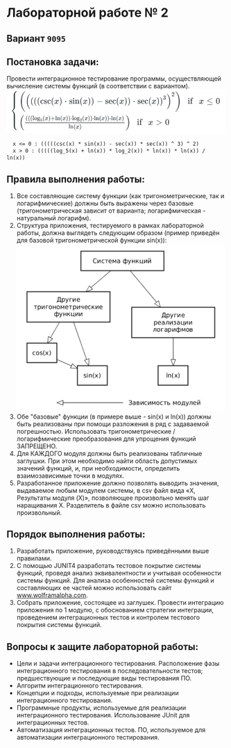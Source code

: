 # Лабораторной работе № 2

## Вариант `9095`


## Постановка задачи:
Провести интеграционное тестирование программы, осуществляющей вычисление системы функций (в соответствии с вариантом).
  ![Lab 2 Task Function](res/Lab2TaskFunction.png)
```
  x <= 0 : (((((csc(x) * sin(x)) - sec(x)) * sec(x)) ^ 3) ^ 2)
  x > 0 : (((((log_5(x) + ln(x)) * log_2(x)) * ln(x)) * ln(x)) / ln(x))
```


## Правила выполнения работы:
1. Все составляющие систему функции (как тригонометрические, так и логарифмические) должны быть выражены через базовые (тригонометрическая зависит от варианта; логарифмическая - натуральный логарифм).
2. Структура приложения, тестируемого в рамках лабораторной работы, должна выглядеть следующим образом (пример приведён для базовой тригонометрической функции sin(x)):
    ![Lab 2 Task Function](res/Lab2TaskStructure.png)
3. Обе "базовые" функции (в примере выше - sin(x) и ln(x)) должны быть реализованы при помощи разложения в ряд с задаваемой погрешностью. Использовать тригонометрические / логарифмические преобразования для упрощения функций ЗАПРЕЩЕНО.
4. Для КАЖДОГО модуля должны быть реализованы табличные заглушки. При этом необходимо найти область допустимых значений функций, и, при необходимости, определить взаимозависимые точки в модулях.
5. Разработанное приложение должно позволять выводить значения, выдаваемое любым модулем системы, в сsv файл вида «X, Результаты модуля (X)», позволяющее произвольно менять шаг наращивания Х. Разделитель в файле csv можно использовать произвольный.


## Порядок выполнения работы:
1. Разработать приложение, руководствуясь приведёнными выше правилами.
2. С помощью JUNIT4 разработать тестовое покрытие системы функций, проведя анализ эквивалентности и учитывая особенности системы функций. Для анализа особенностей системы функций и составляющих ее частей можно использовать сайт www.wolframalpha.com.
3. Собрать приложение, состоящее из заглушек. Провести интеграцию приложения по 1 модулю, с обоснованием стратегии интеграции, проведением интеграционных тестов и контролем тестового покрытия системы функций.


## Вопросы к защите лабораторной работы:
+ Цели и задачи интеграционного тестирования. Расположение фазы интеграционного тестирования в последовательности тестов; предшествующие и последующие виды тестирования ПО.
+ Алгоритм интеграционного тестирования.
+ Концепции и подходы, используемые при реализации интеграционного тестирования.
+ Программные продукты, используемые для реализации интеграционного тестирования. Использование JUnit для интеграционных тестов.
+ Автоматизация интеграционных тестов. ПО, используемое для автоматизации интеграционного тестирования.
